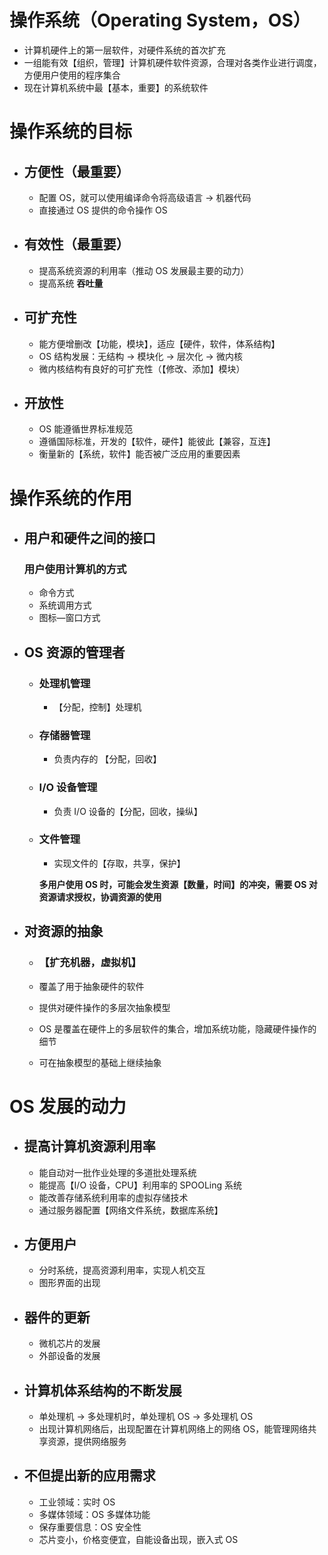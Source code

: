# 操作系统（Operating System，OS）

* 计算机硬件上的第一层软件，对硬件系统的首次扩充
* 一组能有效【组织，管理】计算机硬件软件资源，合理对各类作业进行调度，方便用户使用的程序集合
* 现在计算机系统中最【基本，重要】的系统软件

# 操作系统的目标

* ## 方便性（最重要）

  * 配置 OS，就可以使用编译命令将高级语言 → 机器代码
  * 直接通过 OS 提供的命令操作 OS

* ## 有效性（最重要）

  * 提高系统资源的利用率（推动 OS 发展最主要的动力）
  * 提高系统 **吞吐量**

* ## 可扩充性

  * 能方便增删改【功能，模块】，适应【硬件，软件，体系结构】
  * OS 结构发展：无结构 → 模块化 → 层次化 → 微内核
  * 微内核结构有良好的可扩充性（【修改、添加】模块）

* ## 开放性

  * OS 能遵循世界标准规范
  * 遵循国际标准，开发的【软件，硬件】能彼此【兼容，互连】
  * 衡量新的【系统，软件】能否被广泛应用的重要因素

# 操作系统的作用

* ## 用户和硬件之间的接口
    
  ###  **用户使用计算机的方式**
  * 命令方式
  * 系统调用方式
  * 图标—窗口方式

* ## OS 资源的管理者

  * ### 处理机管理
    
    * 【分配，控制】处理机
    
  * ### 存储器管理

    * 负责内存的 【分配，回收】

  * ### I/O 设备管理

    * 负责 I/O 设备的【分配，回收，操纵】

  * ### 文件管理

    * 实现文件的【存取，共享，保护】

    **多用户使用 OS 时，可能会发生资源【数量，时间】的冲突，需要 OS 对资源请求授权，协调资源的使用**

* ## 对资源的抽象

    * ### 【扩充机器，虚拟机】
    
    * 覆盖了用于抽象硬件的软件
    * 提供对硬件操作的多层次抽象模型
    * OS 是覆盖在硬件上的多层软件的集合，增加系统功能，隐藏硬件操作的细节
    * 可在抽象模型的基础上继续抽象
  
# OS 发展的动力

* ## 提高计算机资源利用率

  * 能自动对一批作业处理的多道批处理系统
  * 能提高【I/O 设备，CPU】利用率的 SPOOLing 系统
  * 能改善存储系统利用率的虚拟存储技术
  * 通过服务器配置【网络文件系统，数据库系统】

* ## 方便用户

  * 分时系统，提高资源利用率，实现人机交互
  * 图形界面的出现

* ## 器件的更新

  * 微机芯片的发展
  * 外部设备的发展

* ## 计算机体系结构的不断发展
  
  * 单处理机 $\rightarrow$ 多处理机时，单处理机 OS $\rightarrow$ 多处理机 OS
  * 出现计算机网络后，出现配置在计算机网络上的网络 OS，能管理网络共享资源，提供网络服务

* ## 不但提出新的应用需求
  * 工业领域：实时 OS
  * 多媒体领域：OS 多媒体功能
  * 保存重要信息：OS 安全性
  * 芯片变小，价格变便宜，自能设备出现，嵌入式 OS
